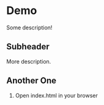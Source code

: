 # Demo

Some description!

## Subheader

More description.

## Another One

1. Open index.html in your browser